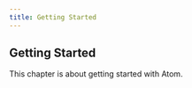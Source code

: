 ```yaml
---
title: Getting Started
---
```


## Getting Started

This chapter is about getting started with Atom.
